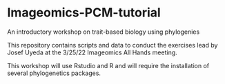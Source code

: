 # Imageomics-PCM-tutorial
An introductory workshop on trait-based biology using phylogenies

This repository contains scripts and data to conduct the exercises lead by Josef Uyeda at the 3/25/22 Imageomics All Hands meeting.

This workshop will use Rstudio and R and will require the installation of several phylogenetics packages.
